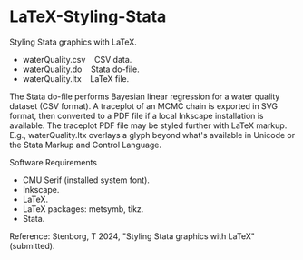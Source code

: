 # LaTeX-Styling-Stata

Styling Stata graphics with LaTeX.

- waterQuality.csv &nbsp;&nbsp; CSV data.<br />
- waterQuality.do &nbsp;&nbsp; Stata do-file.<br />
- waterQuality.ltx &nbsp;&nbsp; LaTeX file.<br />

The Stata do-file performs Bayesian linear regression for a water quality dataset (CSV format). A traceplot of an MCMC chain is exported in SVG format, then converted to a PDF file if a local Inkscape installation is available. The traceplot PDF file may be styled further with LaTeX markup. E.g., waterQuality.ltx overlays a glyph beyond what's available in Unicode or the Stata Markup and Control Language.

Software Requirements

- CMU Serif (installed system font).<br />
- Inkscape.<br />
- LaTeX.<br />
- LaTeX packages: metsymb, tikz.<br />
- Stata.<br />

Reference: Stenborg, T 2024, "Styling Stata graphics with LaTeX" (submitted).
